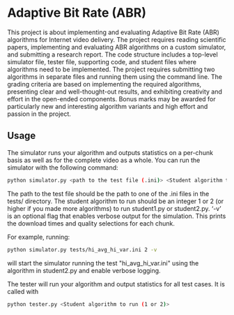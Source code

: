 # Adaptive Bit Rate (ABR)

This project is about implementing and evaluating Adaptive Bit Rate (ABR) algorithms for Internet video delivery. The project requires reading scientific papers, implementing and evaluating ABR algorithms on a custom simulator, and submitting a research report. The code structure includes a top-level simulator file, tester file, supporting code, and student files where algorithms need to be implemented. The project requires submitting two algorithms in separate files and running them using the command line. The grading criteria are based on implementing the required algorithms, presenting clear and well-thought-out results, and exhibiting creativity and effort in the open-ended components. Bonus marks may be awarded for particularly new and interesting algorithm variants and high effort and passion in the project.

## Usage
The simulator runs your algorithm and outputs statistics on a per-chunk basis as well as for the complete video as a whole. You can run the simulator with the following command:

```bash 
python simulator.py <path to the test file (.ini)> <Student algorithm to run> -v
```

The path to the test file should be the path to one of the .ini files in the tests/ directory. The student algorithm to run should be an integer 1 or 2 (or higher if you made more algorithms) to run student1.py or student2.py. ‘-v’ is an optional flag that enables verbose output for the simulation. This prints the download times and quality selections for each chunk.

For example, running:
```bash
python simulator.py tests/hi_avg_hi_var.ini 2 -v
```

will start the simulator running the test "hi_avg_hi_var.ini" using the algorithm in student2.py and enable verbose logging.

The tester will run your algorithm and output statistics for all test cases. It is called with
```bash
python tester.py <Student algorithm to run (1 or 2)>
```
